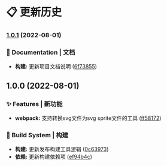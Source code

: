 # 📋 更新历史 



### [1.0.1](http://47.110.15.13:8011///compare/1.0.0...1.0.1) (2022-08-01)


### 📝 Documentation | 文档

* **构建:** 更新项目文档说明 ([6f73855](http://47.110.15.13:8011///commit/6f7385542b69aac74bd59165d8b7240a59b2a163))

## 1.0.0 (2022-08-01)


### ✨ Features | 新功能

* **webpack:** 支持转换svg文件为svg sprite文件的工具 ([ff58172](http://47.110.15.13:8011///commit/ff58172490d1d4ff822df219279a0e67d94a005f))


### 👷‍ Build System | 构建

* **构建:** 更新发布构建工具逻辑 ([0c63973](http://47.110.15.13:8011///commit/0c6397326be9dd63824f70d79690bc654ae3311d))
* **依赖:** 更新构建依赖项 ([ef94b4c](http://47.110.15.13:8011///commit/ef94b4ce93d053d5460d42a1005fecff31075e0d))
